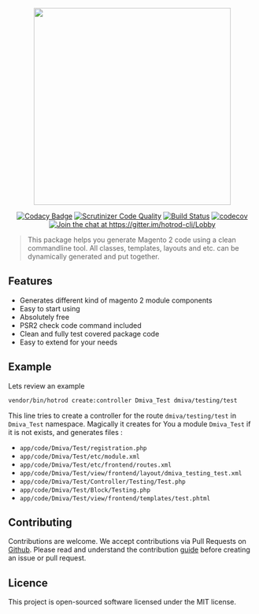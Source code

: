 <p align="center"><img width="400" src="https://dmitrijivanenko.github.io/hotrod-cli/img/hotrodcli.jpg"></p>

<p align="center">
<a href="https://www.codacy.com/app/ivanenko.dmitrij/hotrod-cli?utm_source=github.com&amp;utm_medium=referral&amp;utm_content=dmitrijivanenko/hotrod-cli&amp;utm_campaign=Badge_Grade"><img src="https://api.codacy.com/project/badge/Grade/6aef969653174bdca4994964437a504e" alt="Codacy Badge"></a>
<a href="https://scrutinizer-ci.com/g/dmitrijivanenko/hotrod-cli/?branch=master"><img src="https://scrutinizer-ci.com/g/dmitrijivanenko/hotrod-cli/badges/quality-score.png?b=master" alt="Scrutinizer Code Quality"></a>
<a href="https://travis-ci.org/dmitrijivanenko/hotrod-cli"><img src="https://travis-ci.org/dmitrijivanenko/hotrod-cli.svg?branch=master" alt="Build Status"></a>
<a href="https://codecov.io/gh/dmitrijivanenko/hotrod-cli"><img src="https://codecov.io/gh/dmitrijivanenko/hotrod-cli/branch/master/graph/badge.svg" alt="codecov"></a>
<a href="https://gitter.im/hotrod-cli/Lobby?utm_source=badge&utm_medium=badge&utm_campaign=pr-badge&utm_content=badge"><img src="https://badges.gitter.im/hotrod-cli/Lobby.svg" alt="Join the chat at https://gitter.im/hotrod-cli/Lobby"></a>
</p>


> This package helps you generate Magento 2 code using a clean commandline tool. All classes, templates, layouts and etc. can be dynamically generated and put together. 

## Features

- Generates different kind of magento 2 module components
- Easy to start using
- Absolutely free
- PSR2 check code command included
- Clean and fully test covered package code
- Easy to extend for your needs

## Example
   
   Lets review an example
   
   ``` bash
   vendor/bin/hotrod create:controller Dmiva_Test dmiva/testing/test
   ```
   
   This line tries to create a controller for the route `dmiva/testing/test` in `Dmiva_Test` namespace. Magically it
   creates for You a module `Dmiva_Test` if it is not exists, and generates files :
   
   - `app/code/Dmiva/Test/registration.php`   
   - `app/code/Dmiva/Test/etc/module.xml`   
   - `app/code/Dmiva/Test/etc/frontend/routes.xml`   
   - `app/code/Dmiva/Test/view/frontend/layout/dmiva_testing_test.xml`   
   - `app/code/Dmiva/Test/Controller/Testing/Test.php`   
   - `app/code/Dmiva/Test/Block/Testing.php`
   - `app/code/Dmiva/Test/view/frontend/templates/test.phtml`
   
   
## Contributing

Contributions are welcome. We accept contributions via Pull Requests on [Github](https://github.com/dmitrijivanenko/hotrod-cli).
Please read and understand the contribution [guide](contribution.md) before creating an issue or pull request.

## Licence

This project is open-sourced software licensed under the MIT license.
   